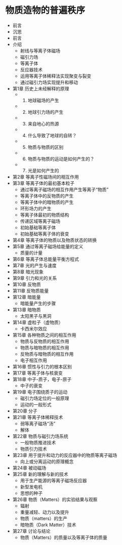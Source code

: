 # 物质造物的普遍秩序

- 前言
- 沉思
- 前言
- 介绍
  - 射线与等离子体磁场
  - 磁引力场
  - 等离子体
  - 反应器技术
  - 运用等离子体稀释法实现聚变与裂变
  - 通过磁引力场实现提升和移动
- 第1章 历史上未经解释的原理
  - 1. 地球磁场的产生
  - 2. 地球引力场的产生
  - 3. 来自地心的热源
  - 4. 什么导致了地球的自转？
  - 5. 物质与物质的区别
  - 6. 物质与物质的运动是如何产生的？
  - 7. 光是如何产生的
- 第2章 等离子性磁场间的相互作用
- 第3章 等离子体的最初基本粒子
  - 通过等离子磁场的相互作用产生等离子“物质”
  - 等离子体中的反物质的产生
  - 等离子体中的暗物质的产生
  - 环形场力的产生
  - 等离子体最初的物质结构
  - 传递区域等离子磁场
  - 初始基础等离子体
  - 初始基础等离子体的衰变
- 第4章 等离子体的物质以及物质状态的转换
- 第5章 通过等离子磁场给能量的定义
  - 质量的计量
- 第6章 等离子体总能量平衡方程式
- 第7章 光的产生与速度
- 第8章 暗光现象
- 第9章 引力和光的关系
- 第10章 反物质
- 第11章 反物质能量
- 第12章 暗能量
  - 暗能量产生的步骤
- 第13章 暗物质
  - 太阳黑子与黑洞
- 第14章 虚粒子（虚物质）
  - 卡西米尔效应
- 第15章 各种物质之间的相互作用
  - 物质与反物质的相互作用
  - 物质与暗物质的相互作用
  - 反物质与暗物质的相互作用
  - 电子相互作用
- 第16章 惯性与引力的根本区别
- 第17章 等离子体与核衰变
- 第18章 中子-质子，电子-原子
  - 中子的衰变
- 第19章 电子围绕质子的运动
  - 磁引力场定位的一般原理
  - 运动的一般形式
- 第20章 分子
- 第21章 等离子体稀释技术
  - 弱等离子磁场“汤”
  - 解体
- 第22章 物质与磁引力场系统
  - 一般物质推进技术
  - 物质引力技术
- 第23章 用于提升和动力的反应器中的物质等离子磁场
  - 向上或分离运动的原理概念
- 第24章 被动磁场
- 第25章 新的理解与新的技术
  - 用于生产能源的等离子磁场反应器
  - 新型发电机
  - 思想的种子
- 第26章 物质（Matters）的实验结果与观察
  - 辐射
  - 重量减轻、动力以及提升
  - 物质（matters）的生产
  - 暗物质（Dark Matter）技术
- 第27章 讨论与结论
  - 物质（Matters）的质量以及等离子体的质量
